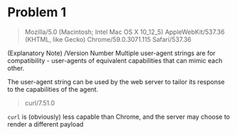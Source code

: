 # Problem 1

> Mozilla/5.0 (Macintosh; Intel Mac OS X 10_12_5) AppleWebKit/537.36 (KHTML, like Gecko) Chrome/59.0.3071.115 Safari/537.36

(Explanatory Note) <Browser Name>/Version Number
Multiple user-agent strings are for compatibility - user-agents of equivalent
capabilities that can mimic each other.

The user-agent string can be used by the web server to tailor its response to
the capabilities of the agent.

> curl/7.51.0

`curl` is (obviously) less capable than Chrome, and the server may choose to
render a different payload
